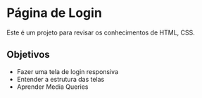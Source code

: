 # Página de Login

Este é um projeto para revisar os conhecimentos de HTML, CSS. 

## Objetivos
+ Fazer uma tela de login responsiva
+ Entender a estrutura das telas
+ Aprender Media Queries